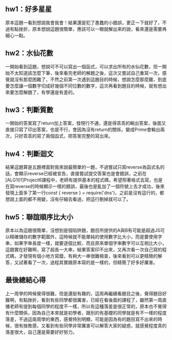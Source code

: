 ## hw1：好多星星
原本這題一看到想說我會我會！結果還是犯了愚蠢的小錯誤，更正一下就好了，不過有點挫折，原本想說這題很簡單，應該可以一眼就解出來的說，看來還是需要再細心一點。
## hw2：水仙花數
一開始看到這題，想說可不可以寫出一個函式，可以求出所有的水仙花數，但一開始不太知道該怎麼下筆，後來看完老師的解題之後，這次又嘗試自己重寫一次，感覺就沒有那麼困難了，不然之前第一次遇到這題目的時候，想說怎麼那麼難，到底要怎麼讓一個數字切成好幾個不同位數的數字，這次再看到題目的時候，就有想出來要怎麼解題了，有學還是有差的。
## hw3：判斷質數
一開始的答案寫了return加上答案，發現行不通，還是得乖乖的輸出答案，後面又直接只寫了印出答案，也是不行，會因為沒有return的關係，變成Prime會輸出兩次，只好乖乖的寫了兩個函式，把答案完整的寫出來。
## hw4：判斷迴文
結果這題算是五題裡面對我來說最簡單的一題，不過嘗試只寫reverse為函式名的話，會顯示reverse已經被宣告，直接嘗試提交答案也是會錯誤，之前在[ALG101]Project6課程中，老師有提供基本的程式碼，希望照著格式去寫，也是在寫reverse的時候顯示一樣的錯誤，最後也是亂加了一個符號上去才成功，後來發現上面多了第一行const { reverse } = require('dns')，之前是沒有這行的，都想說上面的都不用變，沒有仔細去看過，把這行刪掉就可以了。
## hw5：聯誼順序比大小
原本以為這題很簡單，沒想到是個陷阱題，題目所提供的A與B有可能是超過JS可以精確儲存的數字範圍外，這時候就不能單純的使用數字比大小，而是要使用字串，如果字串長度一樣，就要逐個比較，而且原來單個字串數字可以互相比大小，這題實在好難啊，寫了超長一大串，結果答案印不出來，又再次看一次自己寫的程式碼，才發現有個小地方寫錯，有夠大一串很難檢查，後來看到可以更精簡的解答，又試著看了一次，過程其實跟原本寫的是一樣的，但精簡了好多好厲害。
## 最後總結心得
上一周學的時候覺得很難，但是還挺有趣的，這周再繼續看題目之後，覺得題目好難啊，有點挫折，看到有些同學都很厲害，已經在看後面的課程了，雖然第一周直播老師有提到每個同學的程度不一樣，所以有這種落差是很正常的，原本也不覺得有什麼關係，因為自己本來就是初學者，跟別的有基礎的同學就是有不一樣的程度落差，不過這兩周學的東西，感覺特別明顯，可能是因為有的題目寫不出來的時候，很有挫敗感，又看到有些同學非常厲害可以解答大家的疑惑，就感覺程度真的落差很大，自己還是需要好好努力。
